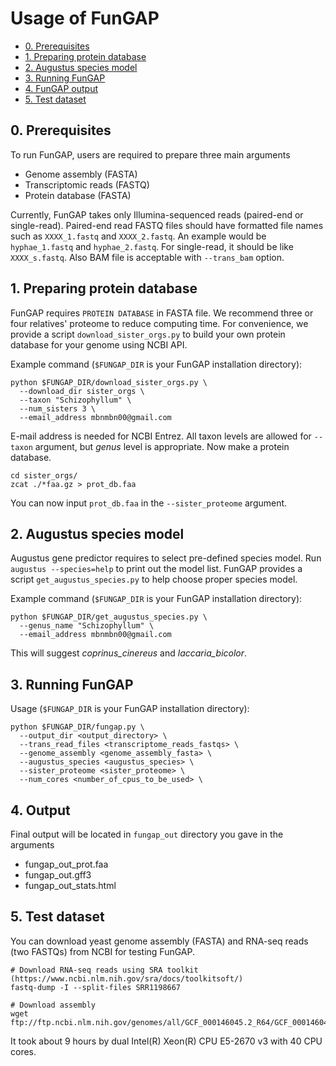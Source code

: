 # Usage of FunGAP

* [0. Prerequisites](#prerequisites)
* [1. Preparing protein database](#protdb)
* [2. Augustus species model](#augustusgenemodel)
* [3. Running FunGAP](#runningfungap)
* [4. FunGAP output](#output)
* [5. Test dataset](#testdata)

<a name="prerequisites"></a>
## 0. Prerequisites

To run FunGAP, users are required to prepare three main arguments

 - Genome assembly (FASTA)
 - Transcriptomic reads (FASTQ)
 - Protein database (FASTA)

Currently, FunGAP takes only Illumina-sequenced reads (paired-end or single-read). Paired-end read FASTQ files should have formatted file names such as `XXXX_1.fastq` and `XXXX_2.fastq`. An example would be `hyphae_1.fastq` and `hyphae_2.fastq`. For single-read, it should be like `XXXX_s.fastq`. Also BAM file is acceptable with `--trans_bam` option.

<a name="protdb"></a>
## 1. Preparing protein database

FunGAP requires `PROTEIN DATABASE` in FASTA file. We recommend three or four relatives' proteome to reduce computing time. For convenience, we provide a script `download_sister_orgs.py` to build your own protein database for your genome using NCBI API.

Example command (`$FUNGAP_DIR` is your FunGAP installation directory):
```
python $FUNGAP_DIR/download_sister_orgs.py \
  --download_dir sister_orgs \
  --taxon "Schizophyllum" \
  --num_sisters 3 \
  --email_address mbnmbn00@gmail.com
```

E-mail address is needed for NCBI Entrez. All taxon levels are allowed for `--taxon` argument, but *genus* level is appropriate. Now make a protein database.

```
cd sister_orgs/
zcat ./*faa.gz > prot_db.faa
```

You can now input `prot_db.faa` in the `--sister_proteome` argument. 

<a name="augustusgenemodel"></a>
## 2. Augustus species model

Augustus gene predictor requires to select pre-defined species model.
Run `augustus --species=help` to print out the model list. FunGAP provides a script `get_augustus_species.py` to help choose proper species model.

Example command (`$FUNGAP_DIR` is your FunGAP installation directory):
```
python $FUNGAP_DIR/get_augustus_species.py \
  --genus_name "Schizophyllum" \
  --email_address mbnmbn00@gmail.com
```

This will suggest *coprinus_cinereus* and *laccaria_bicolor*.

<a name="runningfungap"></a>
## 3. Running FunGAP

Usage (`$FUNGAP_DIR` is your FunGAP installation directory):
```
python $FUNGAP_DIR/fungap.py \
  --output_dir <output_directory> \
  --trans_read_files <transcriptome_reads_fastqs> \
  --genome_assembly <genome_assembly_fasta> \
  --augustus_species <augustus_species> \
  --sister_proteome <sister_proteome> \
  --num_cores <number_of_cpus_to_be_used> \
```

<a name="output"></a>
## 4. Output
Final output will be located in `fungap_out` directory you gave in the arguments

- fungap_out_prot.faa
- fungap_out.gff3
- fungap_out_stats.html

<a name="testdata"></a>
## 5. Test dataset
You can download yeast genome assembly (FASTA) and RNA-seq reads (two FASTQs) from NCBI for testing FunGAP.

```
# Download RNA-seq reads using SRA toolkit (https://www.ncbi.nlm.nih.gov/sra/docs/toolkitsoft/)
fastq-dump -I --split-files SRR1198667

# Download assembly
wget ftp://ftp.ncbi.nlm.nih.gov/genomes/all/GCF_000146045.2_R64/GCF_000146045.2_R64_genomic.fna.gz
```

It took about 9 hours by dual Intel(R) Xeon(R) CPU E5-2670 v3 with 40 CPU cores.
